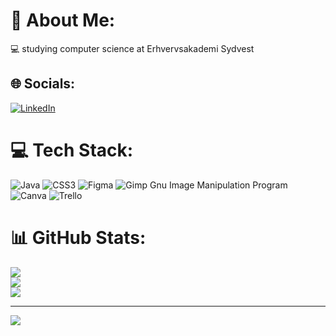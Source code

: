 # 💫 About Me:
💻 studying computer science at Erhvervsakademi Sydvest


## 🌐 Socials:
[![LinkedIn](https://img.shields.io/badge/LinkedIn-%230077B5.svg?logo=linkedin&logoColor=white)](https://www.linkedin.com/in/ilasova/) 

# 💻 Tech Stack:
![Java](https://img.shields.io/badge/java-%23ED8B00.svg?style=flat&logo=java&logoColor=white) ![CSS3](https://img.shields.io/badge/css3-%231572B6.svg?style=flat&logo=css3&logoColor=white) 	![Figma](https://img.shields.io/badge/figma-%23F24E1E.svg?style=flat&logo=figma&logoColor=white) ![Gimp Gnu Image Manipulation Program](https://img.shields.io/badge/Gimp-657D8B?style=flat&logo=gimp&logoColor=FFFFFF) ![Canva](https://img.shields.io/badge/Canva-%2300C4CC.svg?style=flat&logo=Canva&logoColor=white) ![Trello](https://img.shields.io/badge/Trello-%23026AA7.svg?style=flat&logo=Trello&logoColor=white)
# 📊 GitHub Stats:
![](https://github-readme-stats.vercel.app/api?username=julia-957&theme=dark&hide_border=false&include_all_commits=true&count_private=true)<br/>
![](https://github-readme-streak-stats.herokuapp.com/?user=julia-957&theme=dark&hide_border=false)<br/>
![](https://github-readme-stats.vercel.app/api/top-langs/?username=julia-957&theme=dark&hide_border=false&include_all_commits=true&count_private=true&layout=compact)

---
[![](https://visitcount.itsvg.in/api?id=julia-957&icon=3&color=12)](https://visitcount.itsvg.in)

<!-- Proudly created with GPRM ( https://gprm.itsvg.in ) -->
